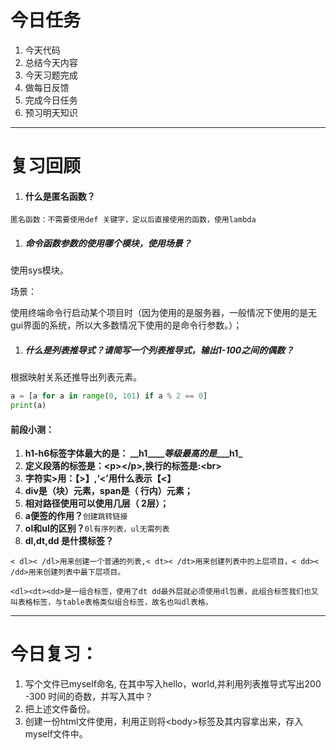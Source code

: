 # 今日任务

1. 今天代码
2. 总结今天内容
3. 今天习题完成
4. 做每日反馈
5. 完成今日任务
6. 预习明天知识

---

# 复习回顾

1. #### 什么是匿名函数？

`匿名函数：不需要使用def 关键字，定以后直接使用的函数，使用lambda`

1. ##### 命令函数参数的使用哪个模块，使用场景？

使用sys模块。

场景：

使用终端命令行启动某个项目时（因为使用的是服务器，一般情况下使用的是无gui界面的系统，所以大多数情况下使用的是命令行参数。）；

1. ##### 什么是列表推导式？请简写一个列表推导式，输出1-100之间的偶数？

根据映射关系还推导出列表元素。

```py
a = [a for a in range(0, 101) if a % 2 == 0]
print(a)
```

#### 前段小测：

1. **h1-h6标签字体最大的是： \_\_h1\_\_\_\_**_**等级最高的是**_**\_\_\_h1\_**
2. **定义段落的标签是：&lt;p&gt;&lt;/p&gt;,换行的标签是:&lt;br&gt;**
3. **字符实&gt;用：【&gt;】,‘&lt;’用什么表示【&lt;】**
4. **div是（块）元素，span是（ 行内）元素；**
5. **相对路径使用可以使用几层（ 2层）；**
6. **a便签的作用？**`创建跳转链接`
7. **ol和ul的区别？**`0l有序列表，ul无需列表`
8. **dl,dt,dd 是什摸标签？**

`< dl>< /dl>用来创建一个普通的列表,< dt>< /dt>用来创建列表中的上层项目，< dd>< /dd>用来创建列表中最下层项目。`

`<dl><dt><dd>是一组合标签，使用了dt dd最外层就必须使用dl包裹，此组合标签我们也又叫表格标签，与table表格类似组合标签，故名也叫dl表格。`

---

# 今日复习：

1. 写个文件已myself命名, 在其中写入hello，world,并利用列表推导式写出200 -300 时间的奇数，并写入其中？
2. 把上述文件备份。
3. 创建一份html文件使用，利用正则将&lt;body&gt;标签及其内容拿出来，存入myself文件中。



